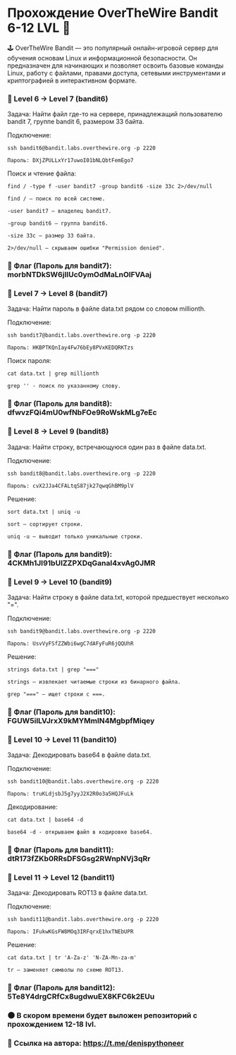 # Прохождение OverTheWire Bandit 6-12 LVL 🚀

🕹️ OverTheWire Bandit — это популярный онлайн-игровой сервер для обучения основам Linux и информационной безопасности. Он предназначен для начинающих и позволяет освоить базовые команды Linux, работу с файлами, правами доступа, сетевыми инструментами и криптографией в интерактивном формате.

### 🔑 Level 6 → Level 7 (bandit6)

Задача: Найти файл где-то на сервере, принадлежащий пользователю bandit 7, группе bandit 6, размером 33 байта.

Подключение:

    ssh bandit6@bandit.labs.overthewire.org -p 2220  

    Пароль: DXjZPULLxYr17uwoI01bNLQbtFemEgo7

Поиск и чтение файла:

    find / -type f -user bandit7 -group bandit6 -size 33c 2>/dev/null

    find / – поиск по всей системе.

    -user bandit7 – владелец bandit7.

    -group bandit6 – группа bandit6.

    -size 33c – размер 33 байта.

    2>/dev/null – скрываем ошибки "Permission denied".


### 🚩 Флаг (Пароль для bandit7): morbNTDkSW6jIlUc0ymOdMaLnOlFVAaj


### 🔑 Level 7 → Level 8 (bandit7)

Задача: Найти пароль в файле data.txt рядом со словом millionth.

Подключение:

    ssh bandit7@bandit.labs.overthewire.org -p 2220  

    Пароль: HKBPTKQnIay4Fw76bEy8PVxKEDQRKTzs

Поиск пароля:

    cat data.txt | grep millionth

    grep '' - поиск по указанному слову.

### 🚩 Флаг (Пароль для bandit8): dfwvzFQi4mU0wfNbFOe9RoWskMLg7eEc


### 🔑 Level 8 → Level 9 (bandit8)

Задача: Найти строку, встречающуюся один раз в файле data.txt.

Подключение:

    ssh bandit8@bandit.labs.overthewire.org -p 2220  

    Пароль: cvX2JJa4CFALtqS87jk27qwqGhBM9plV

Решение:

    sort data.txt | uniq -u

    sort – сортирует строки.

    uniq -u – выводит только уникальные строки.

### 🚩 Флаг (Пароль для bandit9): 4CKMh1JI91bUIZZPXDqGanal4xvAg0JMR


### 🔑 Level 9 → Level 10 (bandit9)

Задача: Найти строку в файле data.txt, которой предшествует несколько "=".

Подключение:

    ssh bandit9@bandit.labs.overthewire.org -p 2220  

    Пароль: UsvVyFSfZZWbi6wgC7dAFyFuR6jQQUhR

Решение:

    strings data.txt | grep "==="

    strings – извлекает читаемые строки из бинарного файла.

    grep "===" – ищет строки с ===.

### 🚩 Флаг (Пароль для bandit10): FGUW5ilLVJrxX9kMYMmlN4MgbpfMiqey


### 🔑 Level 10 → Level 11 (bandit10)

Задача: Декодировать base64 в файле data.txt.

Подключение:

    ssh bandit10@bandit.labs.overthewire.org -p 2220  

    Пароль: truKLdjsbJ5g7yyJ2X2R0o3a5HQJFuLk

Декодирование:

    cat data.txt | base64 -d

    base64 -d - открываем файл в кодировке base64.

### 🚩 Флаг (Пароль для bandit11): dtR173fZKb0RRsDFSGsg2RWnpNVj3qRr


### 🔑 Level 11 → Level 12 (bandit11)

Задача: Декодировать ROT13 в файле data.txt.

Подключение:

    ssh bandit11@bandit.labs.overthewire.org -p 2220  

    Пароль: IFukwKGsFW8MOq3IRFqrxE1hxTNEbUPR

Решение:

    cat data.txt | tr 'A-Za-z' 'N-ZA-Mn-za-m'

    tr – заменяет символы по схеме ROT13.

### 🚩 Флаг (Пароль для bandit12): 5Te8Y4drgCRfCx8ugdwuEX8KFC6k2EUu


### 🌑 В скором времени будет выложен репозиторий с прохождением 12-18 lvl.

### 🔗 Ссылка на автора: https://t.me/denispythoneer
